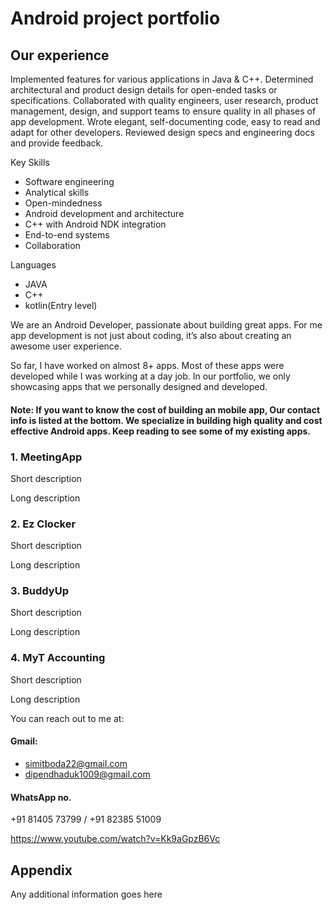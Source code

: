 
# Android project portfolio


## Our experience


Implemented features for various applications in Java & C++.
Determined architectural and product design details for open-ended tasks or specifications.
Collaborated with quality engineers, user research, product management, design, and support teams to ensure quality in all phases of app development.
Wrote elegant, self-documenting code, easy to read and adapt for other developers.
Reviewed design specs and engineering docs and provide feedback.


Key Skills

- Software engineering
- Analytical skills
- Open-mindedness
- Android development and architecture
- C++ with Android NDK integration
- End-to-end systems
- Collaboration

Languages

- JAVA
- C++
- kotlin(Entry level)

We are an Android Developer, passionate about building great apps. For me app development is not just about coding, it’s also about creating an awesome user experience.

So far, I have worked on almost 8+ apps. Most of these apps were developed while I was working at a day job.
In our portfolio, we only showcasing apps that we personally designed and developed.


#### Note: If you want to know the cost of building an mobile app, Our contact info is listed at the bottom. We specialize in building high quality and cost effective Android apps. Keep reading to see some of my existing apps.



### 1. MeetingApp

Short description

Long description


### 2. Ez Clocker

Short description

Long description

### 3. BuddyUp

Short description

Long description

### 4. MyT Accounting

Short description

Long description





You can reach out to me at:

#### Gmail:
- simitboda22@gmail.com
- dipendhaduk1009@gmail.com

#### WhatsApp no.
+91 81405 73799 /
+91 82385 51009


https://www.youtube.com/watch?v=Kk9aGpzB6Vc
## Appendix

Any additional information goes here

